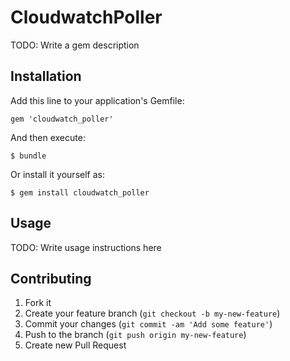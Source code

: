 # CloudwatchPoller

TODO: Write a gem description

## Installation

Add this line to your application's Gemfile:

    gem 'cloudwatch_poller'

And then execute:

    $ bundle

Or install it yourself as:

    $ gem install cloudwatch_poller

## Usage

TODO: Write usage instructions here

## Contributing

1. Fork it
2. Create your feature branch (`git checkout -b my-new-feature`)
3. Commit your changes (`git commit -am 'Add some feature'`)
4. Push to the branch (`git push origin my-new-feature`)
5. Create new Pull Request
